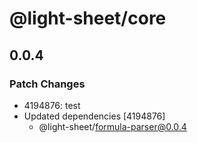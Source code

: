 # @light-sheet/core

## 0.0.4

### Patch Changes

- 4194876: test
- Updated dependencies [4194876]
  - @light-sheet/formula-parser@0.0.4
